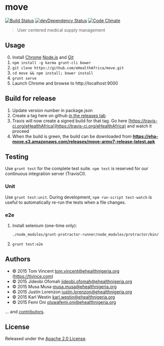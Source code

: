 # move

[![Build Status][travis-image]][travis-url] [![devDependency Status][daviddm-image]][daviddm-url] [![Code Climate][codeclimate-image]][codeclimate-url]

[travis-url]: https://travis-ci.org/eHealthAfrica/move
[travis-image]: https://travis-ci.org/eHealthAfrica/move.png?branch=master
[daviddm-url]: https://david-dm.org/eHealthAfrica/move#info=devDependencies
[daviddm-image]: https://david-dm.org/eHealthAfrica/move/dev-status.png?theme=shields.io
[codeclimate-url]: https://codeclimate.com/github/eHealthAfrica/move
[codeclimate-image]: https://codeclimate.com/github/eHealthAfrica/move.png

> User centered medical supply management

## Usage

0. Install [Chrome][] [Node.js][] and [Git][]
1. `npm install -g karma grunt-cli bower`
2. `git clone https://github.com/eHealthAfrica/move.git`
3. `cd move && npm install; bower install`
4. `grunt serve`
5. Launch Chrome and browse to http://localhost:9000

[Chrome]: https://www.google.com/intl/en/chrome/
[Node.js]: http://nodejs.org
[Git]: http://git-scm.com
[chrome://extensions]: chrome://extensions

## Build for release

1. Update version number in package.json
2. Create a tag here on github [in the releases tab](https://github.com/eHealthAfrica/move/releases)
3. Travis will now create a signed build for that tag. Go here [https://travis-ci.org/eHealthAfrica](https://travis-ci.org/eHealthAfrica) and watch it proceed
4. When the build is green, the build can be downloaded from **https://eha-move.s3.amazonaws.com/releases/move-armv7-release-latest.apk**

## Testing

Use `grunt test` for the complete test suite. `npm test` is reserved for our
continuous integration server (TravisCI).

### Unit

Use `grunt test:unit`. During development, `npm run-script test-watch` is
useful to automatically re-run the tests when a file changes.

### e2e

1. Install selenium (one-time only):

    ```bash
    ./node_modules/grunt-protractor-runner/node_modules/protractor/bin/webdriver-manager update
    ```

2. `grunt test:e2e`

## Authors

* © 2015 Tom Vincent <tom.vincent@ehealthnigeria.org> (https://tlvince.com)
* © 2015 Jideobi Ofomah <jideobi.ofomah@ehealthnigeria.org>
* © 2015 Musa Musa <musa.musa@ehealthnigeria.org>
* © 2015 Justin Lorenzon <justin.lorenzon@ehealthnigeria.org>
* © 2015 Karl Westin <karl.westin@ehealthnigeria.org>
* © 2015 Femi Oni <oluwafemi.oni@ehealthnigeria.org>

… and [contributors][].

[contributors]: https://github.com/eHealthAfrica/move/graphs/contributors

## License

Released under the [Apache 2.0 License][license].

[license]: http://www.apache.org/licenses/LICENSE-2.0.html
